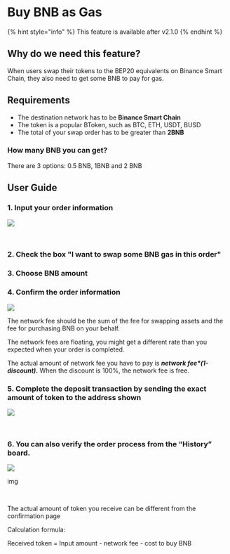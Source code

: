 # Buy BNB as Gas

{% hint style="info" %}
This feature is available after v2.1.0
{% endhint %}

## Why do we need this feature? <a id="why-do-we-need-this-feature"></a>

When users swap their tokens to the BEP20 equivalents on Binance Smart Chain, they also need to get some BNB to pay for gas.

## Requirements <a id="requirements"></a>

* The destination network has to be **Binance Smart Chain**
* The token is a popular BToken, such as BTC, ETH, USDT, BUSD
* The total of your swap order has to be greater than **2BNB**

### How many BNB you can get? <a id="how-many-bnb-you-can-get"></a>

There are 3 options: 0.5 BNB, 1BNB and 2 BNB

## User Guide <a id="user-guide"></a>

### 1. Input your order information <a id="1-input-your-order-information"></a>

![](https://gblobscdn.gitbook.com/assets%2F-MRygwwNViVzObri4Rnp%2F-MS1y9cqy21dvpHK7WOH%2F-MS1zq2PB_wUavpP-vcV%2Fimage.png?alt=media&token=641d3cfe-c796-46ef-886e-8bb2409a836e)

​

### 2. Check the box "I want to swap some BNB gas in this order" <a id="2-check-the-box-i-want-to-swap-some-bnb-gas-in-this-order"></a>

### 3. Choose BNB amount <a id="3-choose-bnb-amount"></a>

### 4. Confirm the order information <a id="4-confirm-the-order-information"></a>

![](https://gblobscdn.gitbook.com/assets%2F-MRygwwNViVzObri4Rnp%2F-MS25wPmcPAdJHvFuOUo%2F-MS25zVn-uX6at2VC98s%2Fimage.png?alt=media&token=1f1227f7-f785-4aa9-aff9-6d47a6f08afa)

The network fee should be the sum of the fee for swapping assets and the fee for purchasing BNB on your behalf.

The network fees are floating, you might get a different rate than you expected when your order is completed.

The actual amount of network fee you have to pay is _**network fee\*\(1-discount\)**_**.** When the discount is 100%, the network fee is free.

### 5. Complete the deposit transaction by sending the exact amount of token to the address shown <a id="5-complete-the-deposit-transaction-by-sending-the-exact-amount-of-token-to-the-address-shown"></a>

![](https://gblobscdn.gitbook.com/assets%2F-MRygwwNViVzObri4Rnp%2F-MS1y9cqy21dvpHK7WOH%2F-MS21-wLZbPSFhoFSmWg%2Fimage.png?alt=media&token=15899ed5-f63a-4b61-86d5-c8a0d081ffd5)

​

### 6. You can also verify the order process from the “History” board. <a id="6-you-can-also-verify-the-order-process-from-the-history-board"></a>

![](https://lh4.googleusercontent.com/74FfAjGt-NItSTjwNkBXFLTpLkkOGf7LGZ_ZyIpYusreWvvHilqFlgiL8Npl_gDAZfXOCcb60KfK_E3eZa4kE9V_AbiRTHN-L7MUmpEdhyg8K4jdrdJmyP-qn-iQ-8OliCXm_g-2)

img

​

The actual amount of token you receive can be different from the confirmation page

Calculation formula:

Received token = Input amount - network fee - cost to buy BNB

